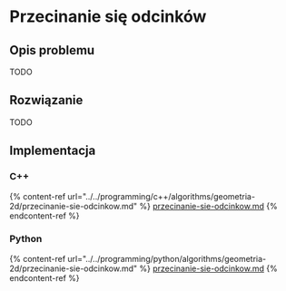 # Przecinanie się odcinków

## Opis problemu

TODO

## Rozwiązanie

TODO

## Implementacja

### C++

{% content-ref url="../../programming/c++/algorithms/geometria-2d/przecinanie-sie-odcinkow.md" %}
[przecinanie-sie-odcinkow.md](../../programming/c++/algorithms/geometria-2d/przecinanie-sie-odcinkow.md)
{% endcontent-ref %}

### Python

{% content-ref url="../../programming/python/algorithms/geometria-2d/przecinanie-sie-odcinkow.md" %}
[przecinanie-sie-odcinkow.md](../../programming/python/algorithms/geometria-2d/przecinanie-sie-odcinkow.md)
{% endcontent-ref %}

